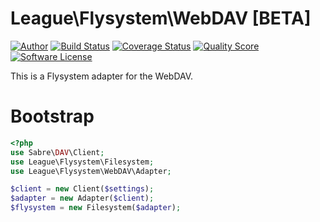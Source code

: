 # League\Flysystem\WebDAV [BETA]

[![Author](http://img.shields.io/badge/author-@frankdejonge-blue.svg?style=flat-square)](https://twitter.com/frankdejonge)
[![Build Status](https://img.shields.io/travis/thephpleague/flysystem-webdav/master.svg?style=flat-square)](https://travis-ci.org/thephpleague/flysystem-webdav)
[![Coverage Status](https://img.shields.io/scrutinizer/coverage/g/thephpleague/flysystem-webdav.svg?style=flat-square)](https://scrutinizer-ci.com/g/thephpleague/flysystem-webdav)
[![Quality Score](https://img.shields.io/scrutinizer/g/thephpleague/flysystem-webdav.svg?style=flat-square)](https://scrutinizer-ci.com/g/thephpleague/flysystem-webdav)
[![Software License](https://img.shields.io/badge/license-MIT-brightgreen.svg?style=flat-square)](LICENSE)
<!--
[![Packagist Version](https://img.shields.io/packagist/v/league/flysystem-webdav.svg?style=flat-square)](https://packagist.org/packages/league/flysystem-webdav)
[![Total Downloads](https://img.shields.io/packagist/dt/league/flysystem-webdav.svg?style=flat-square)](https://packagist.org/packages/league/flysystem-webdav)
-->

This is a Flysystem adapter for the WebDAV.

# Bootstrap

``` php
<?php
use Sabre\DAV\Client;
use League\Flysystem\Filesystem;
use League\Flysystem\WebDAV\Adapter;

$client = new Client($settings);
$adapter = new Adapter($client);
$flysystem = new Filesystem($adapter);
```
